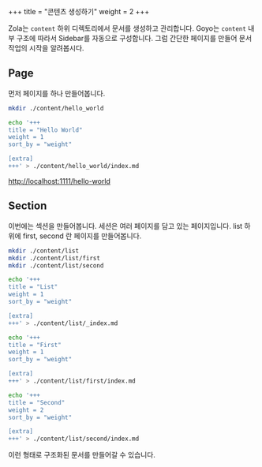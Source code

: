 +++
title = "콘텐츠 생성하기"
weight = 2
+++

Zola는 `content` 하위 디렉토리에서 문서를 생성하고 관리합니다. Goyo는 `content` 내부 구조에 따라서 Sidebar를 자동으로 구성합니다. 그럼 간단한 페이지를 만들어 문서 작업의 시작을 알려봅시다.

## Page

먼저 페이지를 하나 만들어봅니다.

```bash
mkdir ./content/hello_world

echo '+++
title = "Hello World"
weight = 1
sort_by = "weight"

[extra]
+++' > ./content/hello_world/index.md
```

[http://localhost:1111/hello-world](http://localhost:1111/hello-world)

## Section

이번에는 섹션을 만들어봅니다. 세션은 여러 페이지를 담고 있는 페이지입니다. list 하위에 first, second 란 페이지를 만들어봅니다.

```bash
mkdir ./content/list
mkdir ./content/list/first
mkdir ./content/list/second

echo '+++
title = "List"
weight = 1
sort_by = "weight"

[extra]
+++' > ./content/list/_index.md

echo '+++
title = "First"
weight = 1
sort_by = "weight"

[extra]
+++' > ./content/list/first/index.md

echo '+++
title = "Second"
weight = 2
sort_by = "weight"

[extra]
+++' > ./content/list/second/index.md
```

이런 형태로 구조화된 문서를 만들어갈 수 있습니다.
